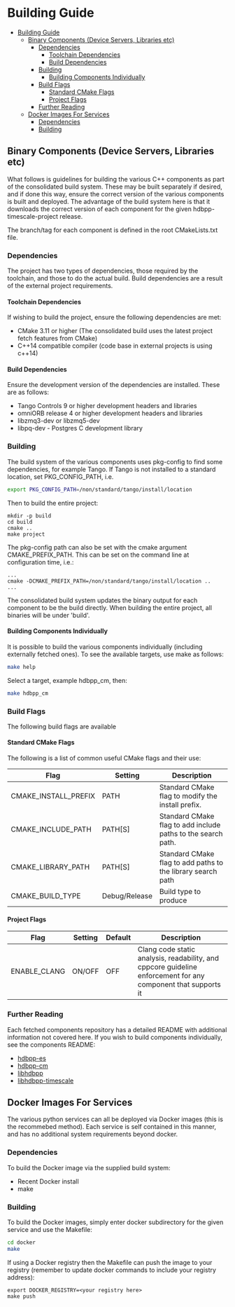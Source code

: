 # Building Guide

- [Building Guide](#Building-Guide)
  - [Binary Components (Device Servers, Libraries etc)](#Binary-Components-Device-Servers-Libraries-etc)
    - [Dependencies](#Dependencies)
      - [Toolchain Dependencies](#Toolchain-Dependencies)
      - [Build Dependencies](#Build-Dependencies)
    - [Building](#Building)
      - [Building Components Individually](#Building-Components-Individually)
    - [Build Flags](#Build-Flags)
      - [Standard CMake Flags](#Standard-CMake-Flags)
      - [Project Flags](#Project-Flags)
    - [Further Reading](#Further-Reading)
  - [Docker Images For Services](#Docker-Images-For-Services)
    - [Dependencies](#Dependencies-1)
    - [Building](#Building-1)

## Binary Components (Device Servers, Libraries etc)

What follows is guidelines for building the various C++ components as part of the consolidated build system. These may be built separately if desired, and if done this way, ensure the correct version of the various components is built and deployed. The advantage of the build system here is that it downloads the correct version of each component for the given hdbpp-timescale-project release.

The branch/tag for each component is defined in the root CMakeLists.txt file.

### Dependencies

The project has two types of dependencies, those required by the toolchain, and those to do the actual build. Build dependencies are a result of the external project requirements.

#### Toolchain Dependencies

If wishing to build the project, ensure the following dependencies are met:

- CMake 3.11 or higher (The consolidated build uses the latest project fetch features from CMake)
- C++14 compatible compiler (code base in external projects is using c++14)

#### Build Dependencies

Ensure the development version of the dependencies are installed. These are as follows:

- Tango Controls 9 or higher development headers and libraries
- omniORB release 4 or higher development headers and libraries
- libzmq3-dev or libzmq5-dev
- libpq-dev - Postgres C development library

### Building

The build system of the various components uses pkg-config to find some dependencies, for example Tango. If Tango is not installed to a standard location, set PKG_CONFIG_PATH, i.e.

```bash
export PKG_CONFIG_PATH=/non/standard/tango/install/location
```

Then to build the entire project:

```
mkdir -p build
cd build
cmake ..
make project
```

The pkg-config path can also be set with the cmake argument CMAKE_PREFIX_PATH. This can be set on the command line at configuration time, i.e.:

```
...
cmake -DCMAKE_PREFIX_PATH=/non/standard/tango/install/location ..
...
```

The consolidated build system updates the binary output for each component to be the build directly. When building the entire project, all binaries will be under 'build'.

#### Building Components Individually

It is possible to build the various components individually (including externally fetched ones). To see the available targets, use make as follows:

```bash
make help
```

Select a target, example hdbpp_cm, then:

```bash
make hdbpp_cm
```

### Build Flags

The following build flags are available

#### Standard CMake Flags

The following is a list of common useful CMake flags and their use:

| Flag | Setting | Description |
|------|-----|-----|
| CMAKE_INSTALL_PREFIX | PATH | Standard CMake flag to modify the install prefix. |
| CMAKE_INCLUDE_PATH | PATH[S] | Standard CMake flag to add include paths to the search path. |
| CMAKE_LIBRARY_PATH | PATH[S] | Standard CMake flag to add paths to the library search path |
| CMAKE_BUILD_TYPE | Debug/Release | Build type to produce |

#### Project Flags

| Flag | Setting | Default | Description |
|------|-----|-----|-----|
| ENABLE_CLANG | ON/OFF | OFF | Clang code static analysis, readability, and cppcore guideline enforcement for any component that supports it|

### Further Reading

Each fetched components repository has a detailed README with additional information not covered here. If you wish to build components individually, see the components README:

- [hdbpp-es](https://github.com/tango-controls-hdbpp/hdbpp-es)
- [hdbpp-cm](https://github.com/tango-controls-hdbpp/hdbpp-cm)
- [libhdbpp](https://github.com/tango-controls-hdbpp/libhdbpp)
- [libhdbpp-timescale](https://github.com/tango-controls-hdbpp/libhdbpp-timescale)



## Docker Images For Services

The various python services can all be deployed via Docker images (this is the recommebed method). Each service is self contained in this manner, and has no additional system requirements beyond docker.

### Dependencies

To build the Docker image via the supplied build system: 

- Recent Docker install
- make

### Building

To build the Docker images, simply enter docker subdirectory for the given service and use the Makefile:

```bash
cd docker
make
```

If using a Docker registry then the Makefile can push the image to your registry (remember to update docker commands to include your registry address):

```
export DOCKER_REGISTRY=<your registry here>
make push
```

